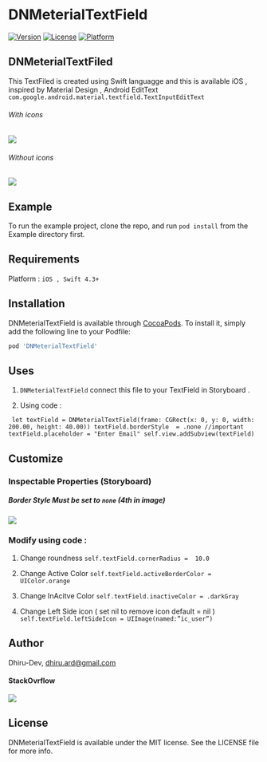 # DNMeterialTextField

[![Version](https://img.shields.io/cocoapods/v/DNMeterialTextField.svg?style=flat)](https://cocoapods.org/pods/DNMeterialTextField)
[![License](https://img.shields.io/cocoapods/l/DNMeterialTextField.svg?style=flat)](https://cocoapods.org/pods/DNMeterialTextField)
[![Platform](https://img.shields.io/cocoapods/p/DNMeterialTextField.svg?style=flat)](https://cocoapods.org/pods/DNMeterialTextField)


## DNMeterialTextFiled
This TextFiled is created using Swift languagge and this is available  iOS , inspired by Material Design , Android EditText 
`com.google.android.material.textfield.TextInputEditText`
###### With icons

![](https://i.imgur.com/p76rpgu.gif)

###### Without icons

![](https://i.imgur.com/RPvINYl.gif)


## Example

To run the example project, clone the repo, and run `pod install` from the Example directory first.

## Requirements
Platform :  `iOS , Swift 4.3+`

## Installation

DNMeterialTextField is available through [CocoaPods](https://cocoapods.org). To install
it, simply add the following line to your Podfile:

```ruby
pod 'DNMeterialTextField'
```


## Uses

1.  `DNMeterialTextField` connect this file to your TextField in Storyboard .

2. Using code :

` let textField = DNMeterialTextField(frame: CGRect(x: 0, y: 0, width: 200.00, height: 40.00))
textField.borderStyle  = .none //important
textField.placeholder = "Enter Email"
self.view.addSubview(textField)`

## Customize

### Inspectable Properties (Storyboard)

##### Border Style Must be set to `none` (4th in image)

![](https://i.imgur.com/X15EzHF.png)


### Modify using code :
1.  Change roundness
`self.textField.cornerRadius =  10.0`

2.  Change Active Color
`self.textField.activeBorderColor = UIColor.orange`

3.  Change InAcitve Color
`self.textField.inactiveColor = .darkGray`

3.  Change Left Side icon ( set nil to remove icon default = nil )
`self.textField.leftSideIcon = UIImage(named:”ic_user”)`


## Author

Dhiru-Dev, dhiru.ard@gmail.com

#### StackOvrflow
![](https://stackoverflow.com/users/4466607/dhiru)

## License

DNMeterialTextField is available under the MIT license. See the LICENSE file for more info.
